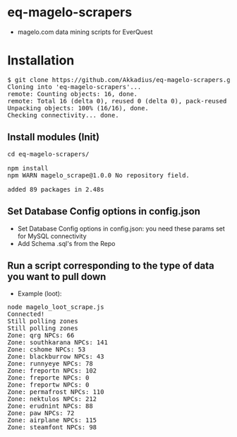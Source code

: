# eq-magelo-scrapers
* magelo.com data mining scripts for EverQuest

# Installation

<pre>
$ git clone https://github.com/Akkadius/eq-magelo-scrapers.git
Cloning into 'eq-magelo-scrapers'...
remote: Counting objects: 16, done.
remote: Total 16 (delta 0), reused 0 (delta 0), pack-reused 16
Unpacking objects: 100% (16/16), done.
Checking connectivity... done.
</pre>

## Install modules (Init)
<pre>
cd eq-magelo-scrapers/

npm install
npm WARN magelo_scrape@1.0.0 No repository field.

added 89 packages in 2.48s
</pre>

## Set Database Config options in config.json
* Set Database Config options in config.json: you need these params set for MySQL connectivity
* Add Schema .sql's from the Repo 

## Run a script corresponding to the type of data you want to pull down
* Example (loot):
<pre>
node magelo_loot_scrape.js
Connected!
Still polling zones
Still polling zones
Zone: qrg NPCs: 66
Zone: southkarana NPCs: 141
Zone: cshome NPCs: 53
Zone: blackburrow NPCs: 43
Zone: runnyeye NPCs: 78
Zone: freportn NPCs: 102
Zone: freporte NPCs: 0
Zone: freportw NPCs: 0
Zone: permafrost NPCs: 110
Zone: nektulos NPCs: 212
Zone: erudnint NPCs: 88
Zone: paw NPCs: 72
Zone: airplane NPCs: 115
Zone: steamfont NPCs: 98
</pre>

